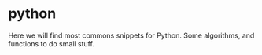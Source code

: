 # python

Here we will find most commons snippets for Python.
Some algorithms, and functions to do small stuff.
